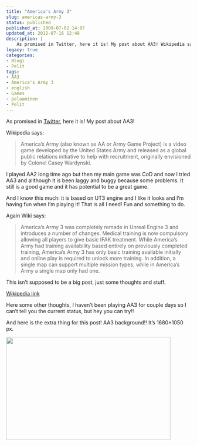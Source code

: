 ```yaml
---
title: "America's Army 3"
slug: americas-army-3
status: published
published_at: 2009-07-02 14:07
updated_at: 2012-07-16 12:48
description: |
    As promised in Twitter, here it is! My post about AA3! Wikipedia says: America’s Army (also known as AA or Army Game Project) is a video game developed by the United States Army and released as a global public relations initiative to help with recruitment, originally envisioned by Colonel Casey Wardynski. I played AA2 long… Jatka lukemista America’s Army 3
legacy: true
categories:
- Blogi
- Pelit
tags:
- AA3
- America's Army 3
- english
- Games
- pelaaminen
- Pelit
---
```


<p>As promised in <a href="https://twitter.com/MarkoK/status/2358016320" target="_blank">Twitter</a>, here it is! My post about AA3!</p>
<p>Wikipedia says:</p>
<blockquote>
<p>America&#8217;s Army (also known as AA or Army Game Project) is a video game developed by the United States Army and released as a global public relations initiative to help with recruitment, originally envisioned by Colonel Casey Wardynski.</p>
</blockquote>
<p>I played AA2 long time ago but then my main game was CoD and now I tried AA3 and allthough it is been laggy and buggy because some problems. It still is a good game and it has potential to be a great game.</p>
<p>And I know this much: it is based on UT3 engine and I like it looks and I&#8217;m having fun when I&#8217;m playing it! That is all I need! Fun and something to do.</p>
<p>Again Wiki says:</p>
<blockquote>
<p>America&#8217;s Army 3 was completely remade in Unreal Engine 3 and introduces a number of changes. Medical training is now compulsory allowing all players to give basic IFAK treatment. While America&#8217;s Army had training availability based entirely on previously completed training, America&#8217;s Army 3 has only basic training available initially and online play is required to unlock more training. In addition, a single map can support multiple mission types, while in America&#8217;s Army a single map only had one.</p>
</blockquote>
<p>This isn&#8217;t supposed to be a big post, just some thoughts and stuff.</p>
<p><a href="http://en.wikipedia.org/wiki/America%27s_Army" target="_blank">Wikipedia link</a></p>
<p>Here some other thoughts, I haven&#8217;t been playing AA3 for couple days so I can&#8217;t tell you the current status, but hey you can try!!</p>
<p>And here is the extra thing for this post! AA3 background!! It&#8217;s 1680&#215;1050 px.</p>
<p><a rel="none" href="https://markokaartinen.net/aa3bg1680x1050.png" target="_blank"><img loading="lazy" decoding="async" class="alignnone" title="AA 3 BG" src="https://markokaartinen.net/aa3bg1680x1050_small.png" alt="" width="448" height="280" /></a></p>